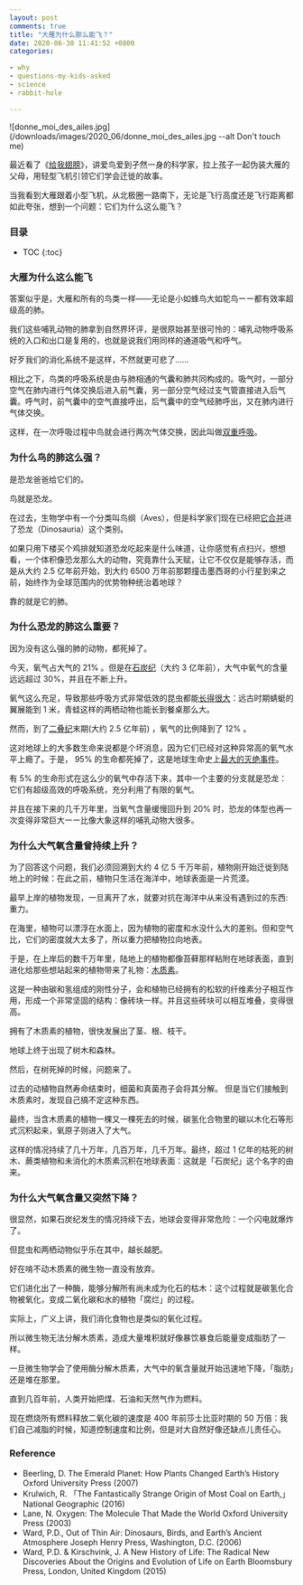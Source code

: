 ```yaml
---
layout: post
comments: true
title: "大雁为什么那么能飞？"
date: 2020-06-30 11:41:52 +0800
categories:

- why
- questions-my-kids-asked
- science
- rabbit-hole

---
```



![donne_moi_des_ailes.jpg](/downloads/images/2020_06/donne_moi_des_ailes.jpg --alt Don't touch me)

最近看了《[给我翅膀](https://movie.douban.com/subject/30410114/)》，讲爱鸟爱到孑然一身的科学家，拉上孩子一起伪装大雁的父母，用轻型飞机引领它们学会迁徙的故事。

当我看到大雁跟着小型飞机，从北极圈一路南下，无论是飞行高度还是飞行距离都如此夸张，想到一个问题：它们为什么这么能飞？

<h3>目录</h3>

- TOC
{:toc}

### 大雁为什么这么能飞

答案似乎是，大雁和所有的鸟类一样——无论是小如蜂鸟大如鸵鸟ーー都有效率超级高的肺。

我们这些哺乳动物的肺拿到自然界环评，是很原始甚至很可怜的：哺乳动物呼吸系统的入口和出口是复用的，也就是说我们用同样的通道吸气和呼气。

好歹我们的消化系统不是这样，不然就更可悲了……

相比之下，鸟类的呼吸系统是由与肺相通的气囊和肺共同构成的。吸气时，一部分空气在肺内进行气体交换后进入前气囊，另一部分空气经过支气管直接进入后气囊。呼气时，前气囊中的空气直接呼出，后气囊中的空气经肺呼出，又在肺内进行气体交换。

这样，在一次呼吸过程中鸟就会进行两次气体交换，因此叫做[双重呼吸](https://zh.wikipedia.org/wiki/%E9%B8%9F%E7%B1%BB%E7%94%9F%E7%90%86%E8%A7%A3%E5%89%96%E5%AD%A6)。

### 为什么鸟的肺这么强？

是恐龙爸爸给它们的。

鸟就是恐龙。

在过去，生物学中有一个分类叫鸟纲（Aves），但是科学家们现在已经把[它合并](https://en.wikipedia.org/wiki/Evolution_of_birds)进了恐龙（Dinosauria）这个类别。

如果只用下楼买个鸡排就知道恐龙吃起来是什么味道，让你感觉有点扫兴，想想看，一个体积像恐龙那么大的动物，究竟靠什么天赋，让它不仅仅是能够存活，而是从大约 2.5 亿年前开始，到大约 6500 万年前那颗撞击墨西哥的小行星到来之前，始终作为全球范围内的优势物种统治着地球？

靠的就是它的肺。

### 为什么恐龙的肺这么重要？

因为没有这么强的肺的动物，都死掉了。

今天，氧气占大气的 21% 。但是在[石炭纪](https://zh.wikipedia.org/wiki/%E7%9F%B3%E7%82%AD%E7%BA%AA)（大约 3 亿年前），大气中氧气的含量远远超过 30%，并且在不断上升。

氧气这么充足，导致那些呼吸方式非常低效的昆虫都能[长得很大](http://www.hqhot.com/a/202005/30730.html)：远古时期蜻蜓的翼展能到 1 米，青蛙这样的两栖动物也能长到餐桌那么大。

然而，到了[二叠纪](https://zh.wikipedia.org/wiki/%E4%BA%8C%E5%8F%A0%E7%BA%AA)末期(大约 2.5 亿年前) ，氧气的比例降到了 12% 。

这对地球上的大多数生命来说都是个坏消息，因为它们已经对这种异常高的氧气水平上瘾了。于是， 95% 的生命都死掉了，这是地球生命史上[最大的灭绝事件](https://zh.wikipedia.org/wiki/%E4%BA%8C%E5%8F%A0%E7%BA%AA%EF%BC%8D%E4%B8%89%E5%8F%A0%E7%BA%AA%E7%81%AD%E7%BB%9D%E4%BA%8B%E4%BB%B6)。

有 5% 的生命形式在这么少的氧气中存活下来，其中一个主要的分支就是恐龙：它们有超级高效的呼吸系统，充分利用了有限的氧气。

并且在接下来的几千万年里，当氧气含量缓慢回升到 20% 时，恐龙的体型也再一次变得非常巨大ーー比像大象这样的哺乳动物大很多。

### 为什么大气氧含量曾持续上升？

为了回答这个问题，我们必须回溯到大约 4 亿 5 千万年前，植物刚开始迁徙到陆地上的时候：在此之前，植物只生活在海洋中，地球表面是一片荒漠。

最早上岸的植物发现，一旦离开了水，就要对抗在海洋中从来没有遇到过的东西: 重力。

在海里，植物可以漂浮在水面上，因为植物的密度和水没什么大的差别。但和空气比，它们的密度就大太多了，所以重力把植物拉向地表。

于是，在上岸后的数千万年里，陆地上的植物都像苔藓那样粘附在地球表面，直到进化给那些想站起来的植物带来了礼物：[木质素](https://zh.wikipedia.org/wiki/%E6%9C%A8%E8%B4%A8%E7%B4%A0)。

这是一种由碳和氢组成的刚性分子，会和植物已经拥有的松软的纤维素分子相互作用，形成一个非常坚固的结构：像砖块一样。并且这些砖块可以相互堆叠，变得很高。

拥有了木质素的植物，很快发展出了茎、根、枝干。

地球上终于出现了树木和森林。

然后，在树死掉的时候，问题来了。

过去的动植物自然寿命结束时，细菌和真菌孢子会将其分解。 但是当它们接触到木质素时，发现自己搞不定这种东西。

最终，当含木质素的植物一棵又一棵死去的时候，碳氢化合物里的碳以木化石等形式沉积起来，氧原子则进入了大气。

这样的情况持续了几十万年，几百万年，几千万年。最终，超过 1 亿年的枯死的树木、蕨类植物和未消化的木质素沉积在地球表面：这就是「石炭纪」这个名字的由来。

### 为什么大气氧含量又突然下降？

很显然，如果石炭纪发生的情况持续下去，地球会变得非常危险：一个闪电就爆炸了。

但昆虫和两栖动物似乎乐在其中，越长越肥。

好在啃不动木质素的微生物一直没有放弃。

它们进化出了一种酶，能够分解所有尚未成为化石的枯木：这个过程就是碳氢化合物被氧化，变成二氧化碳和水的植物「腐烂」的过程。

实际上，广义上讲，我们消化食物也是类似的氧化过程。

所以微生物无法分解木质素，造成大量堆积就好像暴饮暴食后能量变成脂肪了一样。

一旦微生物学会了使用酶分解木质素，大气中的氧含量就开始迅速地下降，「脂肪」还是堆在那里。


直到几百年前，人类开始把煤、石油和天然气作为燃料。

现在燃烧所有燃料释放二氧化碳的速度是 400 年前莎士比亚时期的 50 万倍：我们自己减脂的时候，知道控制速度和比例，但是对大自然好像还缺点儿责任心。

### Reference

- Beerling, D. The Emerald Planet: How Plants Changed Earth’s History Oxford University Press (2007)
- Krulwich, R. 「The Fantastically Strange Origin of Most Coal on Earth,」 National Geographic (2016)
- Lane, N. Oxygen: The Molecule That Made the World Oxford University Press (2003)
- Ward, P.D., Out of Thin Air: Dinosaurs, Birds, and Earth’s Ancient Atmosphere Joseph Henry Press, Washington, D.C. (2006)
- Ward, P.D. & Kirschvink, J. A New History of Life: The Radical New Discoveries About the Origins and Evolution of Life on Earth Bloomsbury Press, London, United Kingdom (2015)

